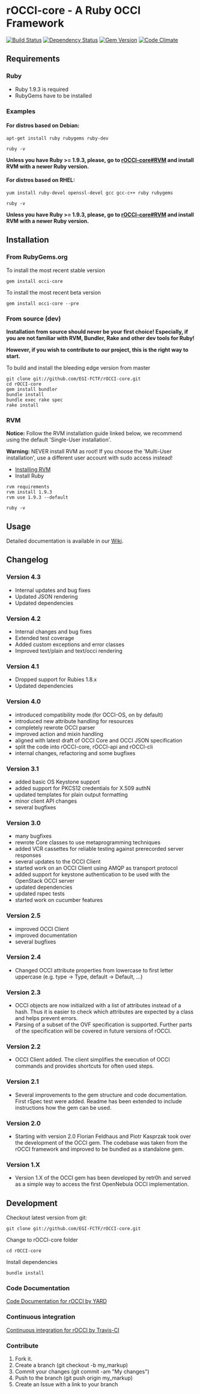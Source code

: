 rOCCI-core - A Ruby OCCI Framework
=================================

[![Build Status](https://secure.travis-ci.org/EGI-FCTF/rOCCI-core.png)](http://travis-ci.org/EGI-FCTF/rOCCI-core)
[![Dependency Status](https://gemnasium.com/EGI-FCTF/rOCCI-core.png)](https://gemnasium.com/EGI-FCTF/rOCCI-core)
[![Gem Version](https://fury-badge.herokuapp.com/rb/occi-core.png)](https://badge.fury.io/rb/occi-core)
[![Code Climate](https://codeclimate.com/github/EGI-FCTF/rOCCI-core.png)](https://codeclimate.com/github/EGI-FCTF/rOCCI-core)

Requirements
------------

### Ruby
* Ruby 1.9.3 is required
* RubyGems have to be installed

### Examples
#### For distros based on Debian:
~~~
apt-get install ruby rubygems ruby-dev
~~~
~~~
ruby -v
~~~

**Unless you have Ruby >= 1.9.3, please, go to [rOCCI-core#RVM](#rvm) and install RVM with a newer Ruby version.**

#### For distros based on RHEL:
~~~
yum install ruby-devel openssl-devel gcc gcc-c++ ruby rubygems
~~~
~~~
ruby -v
~~~

**Unless you have Ruby >= 1.9.3, please, go to [rOCCI-core#RVM](#rvm) and install RVM with a newer Ruby version.**

Installation
------------

### From RubyGems.org

To install the most recent stable version

    gem install occi-core

To install the most recent beta version

    gem install occi-core --pre

### From source (dev)

**Installation from source should never be your first choice! Especially, if you are not familiar with RVM, Bundler, Rake and other dev tools for Ruby!**

**However, if you wish to contribute to our project, this is the right way to start.**

To build and install the bleeding edge version from master

    git clone git://github.com/EGI-FCTF/rOCCI-core.git
    cd rOCCI-core
    gem install bundler
    bundle install
    bundle exec rake spec
    rake install

### RVM

**Notice:** Follow the RVM installation guide linked below, we recommend using the default 'Single-User installation'.

**Warning:** NEVER install RVM as root! If you choose the 'Multi-User installation', use a different user account with sudo access instead!

* [Installing RVM](https://rvm.io/rvm/install#explained)
* Install Ruby

~~~
rvm requirements
rvm install 1.9.3
rvm use 1.9.3 --default
~~~
~~~
ruby -v
~~~

Usage
-----
Detailed documentation is available in our [Wiki](https://github.com/EGI-FCTF/rOCCI-core/wiki).

Changelog
---------

### Version 4.3
* Internal updates and bug fixes
* Updated JSON rendering
* Updated dependencies

### Version 4.2
* Internal changes and bug fixes
* Extended test coverage
* Added custom exceptions and error classes
* Improved text/plain and text/occi rendering

### Version 4.1
* Dropped support for Rubies 1.8.x
* Updated dependencies

### Version 4.0
* introduced compatibility mode (for OCCI-OS, on by default)
* introduced new attribute handling for resources
* completely rewrote OCCI parser
* improved action and mixin handling
* aligned with latest draft of OCCI Core and OCCI JSON specification
* split the code into rOCCI-core, rOCCI-api and rOCCI-cli
* internal changes, refactoring and some bugfixes

### Version 3.1
* added basic OS Keystone support
* added support for PKCS12 credentials for X.509 authN
* updated templates for plain output formatting
* minor client API changes
* several bugfixes

### Version 3.0

* many bugfixes
* rewrote Core classes to use metaprogramming techniques
* added VCR cassettes for reliable testing against prerecorded server responses
* several updates to the OCCI Client
* started work on an OCCI Client using AMQP as transport protocol
* added support for keystone authentication to be used with the OpenStack OCCI server
* updated dependencies
* updated rspec tests
* started work on cucumber features

### Version 2.5

* improved OCCI Client
* improved documentation
* several bugfixes

### Version 2.4

* Changed OCCI attribute properties from lowercase to first letter uppercase (e.g. type -> Type, default -> Default, ...)

### Version 2.3

* OCCI objects are now initialized with a list of attributes instead of a hash. Thus it is easier to check which
attributes are expected by a class and helps prevent errors.
* Parsing of a subset of the OVF specification is supported. Further parts of the specification will be covered in
future versions of rOCCI.

### Version 2.2

* OCCI Client added. The client simplifies the execution of OCCI commands and provides shortcuts for often used steps.

### Version 2.1

* Several improvements to the gem structure and code documentation. First rSpec test were added. Readme has been extended to include instructions how the gem can be used.

### Version 2.0

* Starting with version 2.0 Florian Feldhaus and Piotr Kasprzak took over the development of the OCCI gem. The codebase was taken from the rOCCI framework and improved to be bundled as a standalone gem.

### Version 1.X

* Version 1.X of the OCCI gem has been developed by retr0h and served as a simple way to access the first OpenNebula OCCI implementation.

Development
-----------

Checkout latest version from git:

    git clone git://github.com/EGI-FCTF/rOCCI-core.git

Change to rOCCI-core folder

    cd rOCCI-core

Install dependencies

    bundle install

### Code Documentation

[Code Documentation for rOCCI by YARD](http://rubydoc.info/github/EGI-FCTF/rOCCI-core/)

### Continuous integration

[Continuous integration for rOCCI by Travis-CI](http://travis-ci.org/EGI-FCTF/rOCCI-core/)

### Contribute

1. Fork it.
2. Create a branch (git checkout -b my_markup)
3. Commit your changes (git commit -am "My changes")
4. Push to the branch (git push origin my_markup)
5. Create an Issue with a link to your branch
